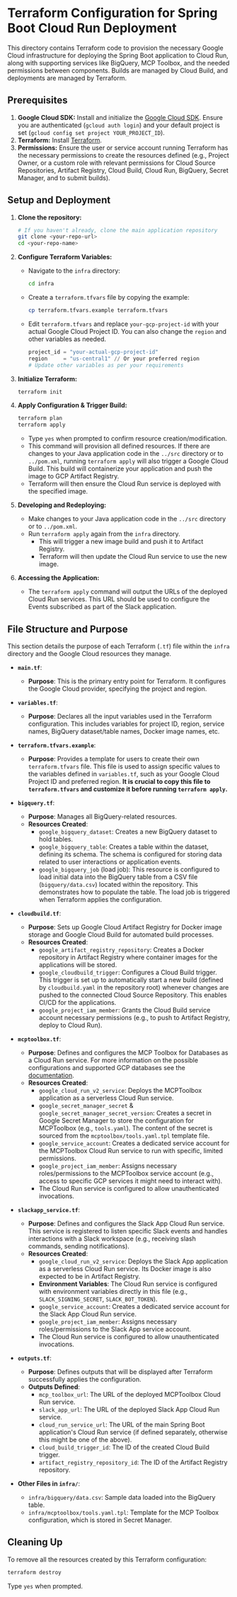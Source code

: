 # Terraform Configuration for Spring Boot Cloud Run Deployment

This directory contains Terraform code to provision the necessary Google Cloud infrastructure for deploying the Spring Boot application to Cloud Run, along with supporting services like BigQuery, MCP Toolbox, and the needed permissions between components. Builds are managed by Cloud Build, and deployments are managed by Terraform.

## Prerequisites

1.  **Google Cloud SDK:** Install and initialize the [Google Cloud SDK](https://cloud.google.com/sdk/docs/install). Ensure you are authenticated (`gcloud auth login`) and your default project is set (`gcloud config set project YOUR_PROJECT_ID`).
2.  **Terraform:** Install [Terraform](https://learn.hashicorp.com/tutorials/terraform/install-cli).
3.  **Permissions:** Ensure the user or service account running Terraform has the necessary permissions to create the resources defined (e.g., Project Owner, or a custom role with relevant permissions for Cloud Source Repositories, Artifact Registry, Cloud Build, Cloud Run, BigQuery, Secret Manager, and to submit builds).

## Setup and Deployment

1.  **Clone the repository:**
    ```bash
    # If you haven't already, clone the main application repository
    git clone <your-repo-url>
    cd <your-repo-name>
    ```

2.  **Configure Terraform Variables:**
    - Navigate to the `infra` directory:
      ```bash
      cd infra
      ```
    - Create a `terraform.tfvars` file by copying the example:
      ```bash
      cp terraform.tfvars.example terraform.tfvars
      ```
    - Edit `terraform.tfvars` and replace `your-gcp-project-id` with your actual Google Cloud Project ID. You can also change the `region` and other variables as needed.
      ```terraform
      project_id = "your-actual-gcp-project-id"
      region     = "us-central1" // Or your preferred region
      # Update other variables as per your requirements
      ```

3.  **Initialize Terraform:**
    ```bash
    terraform init
    ```

4.  **Apply Configuration & Trigger Build:**
    ```bash
    terraform plan
    terraform apply
    ```
    - Type `yes` when prompted to confirm resource creation/modification.
    - This command will provision all defined resources. If there are changes to your Java application code in the `../src` directory or to `../pom.xml`, running `terraform apply` will also trigger a Google Cloud Build. This build will containerize your application and push the image to GCP Artifact Registry.
    - Terraform will then ensure the Cloud Run service is deployed with the specified image.

5.  **Developing and Redeploying:**
    - Make changes to your Java application code in the `../src` directory or to `../pom.xml`.
    - Run `terraform apply` again from the `infra` directory.
        - This will trigger a new image build and push it to Artifact Registry.
        - Terraform will then update the Cloud Run service to use the new image.

6.  **Accessing the Application:**
    - The `terraform apply` command will output the URLs of the deployed Cloud Run services. This URL should be used to configure the Events subscribed as part of the Slack application.

## File Structure and Purpose

This section details the purpose of each Terraform (`.tf`) file within the `infra` directory and the Google Cloud resources they manage.

-   **`main.tf`**:
    -   **Purpose**: This is the primary entry point for Terraform. It configures the Google Cloud provider, specifying the project and region.

-   **`variables.tf`**:
    -   **Purpose**: Declares all the input variables used in the Terraform configuration. This includes variables for project ID, region, service names, BigQuery dataset/table names, Docker image names, etc.

-   **`terraform.tfvars.example`**:
    -   **Purpose**: Provides a template for users to create their own `terraform.tfvars` file. This file is used to assign specific values to the variables defined in `variables.tf`, such as your Google Cloud Project ID and preferred region. **It is crucial to copy this file to `terraform.tfvars` and customize it before running `terraform apply`.**

-   **`bigquery.tf`**:
    -   **Purpose**: Manages all BigQuery-related resources.
    -   **Resources Created**:
        -   `google_bigquery_dataset`: Creates a new BigQuery dataset to hold tables.
        -   `google_bigquery_table`: Creates a table within the dataset, defining its schema. The schema is configured for storing data related to user interactions or application events.
        -   `google_bigquery_job` (load job): This resource is configured to load initial data into the BigQuery table from a CSV file (`bigquery/data.csv`) located within the repository. This demonstrates how to populate the table. The load job is triggered when Terraform applies the configuration.

-   **`cloudbuild.tf`**:
    -   **Purpose**: Sets up Google Cloud Artifact Registry for Docker image storage and Google Cloud Build for automated build processes.
    -   **Resources Created**:
        -   `google_artifact_registry_repository`: Creates a Docker repository in Artifact Registry where container images for the applications will be stored.
        -   `google_cloudbuild_trigger`: Configures a Cloud Build trigger. This trigger is set up to automatically start a new build (defined by `cloudbuild.yaml` in the repository root) whenever changes are pushed to the connected Cloud Source Repository. This enables CI/CD for the applications.
        -   `google_project_iam_member`: Grants the Cloud Build service account necessary permissions (e.g., to push to Artifact Registry, deploy to Cloud Run).

-   **`mcptoolbox.tf`**:
    -   **Purpose**: Defines and configures the MCP Toolbox for Databases as a Cloud Run service. For more information on the possible configurations and supported GCP databases see the [documentation](https://googleapis.github.io/genai-toolbox/resources/sources/).
    -   **Resources Created**:
        -   `google_cloud_run_v2_service`: Deploys the MCPToolbox application as a serverless Cloud Run service.
        -   `google_secret_manager_secret` & `google_secret_manager_secret_version`: Creates a secret in Google Secret Manager to store the configuration for MCPToolbox (e.g., `tools.yaml`). The content of the secret is sourced from the `mcptoolbox/tools.yaml.tpl` template file.
        -   `google_service_account`: Creates a dedicated service account for the MCPToolbox Cloud Run service to run with specific, limited permissions.
        -   `google_project_iam_member`: Assigns necessary roles/permissions to the MCPToolbox service account (e.g., access to specific GCP services it might need to interact with).
        -   The Cloud Run service is configured to allow unauthenticated invocations.

-   **`slackapp_service.tf`**:
    -   **Purpose**: Defines and configures the Slack App Cloud Run service. This service is registered to listen specific Slack events and handles interactions with a Slack workspace (e.g., receiving slash commands, sending notifications).
    -   **Resources Created**:
        -   `google_cloud_run_v2_service`: Deploys the Slack App application as a serverless Cloud Run service. Its Docker image is also expected to be in Artifact Registry.
        -   **Environment Variables**: The Cloud Run service is configured with environment variables directly in this file (e.g., `SLACK_SIGNING_SECRET`, `SLACK_BOT_TOKEN`).
        -   `google_service_account`: Creates a dedicated service account for the Slack App Cloud Run service.
        -   `google_project_iam_member`: Assigns necessary roles/permissions to the Slack App service account.
        -   The Cloud Run service is configured to allow unauthenticated invocations.

-   **`outputs.tf`**:
    -   **Purpose**: Defines outputs that will be displayed after Terraform successfully applies the configuration.
    -   **Outputs Defined**:
        -   `mcp_toolbox_url`: The URL of the deployed MCPToolbox Cloud Run service.
        -   `slack_app_url`: The URL of the deployed Slack App Cloud Run service.
        -   `cloud_run_service_url`: The URL of the main Spring Boot application's Cloud Run service (if defined separately, otherwise this might be one of the above).
        -   `cloud_build_trigger_id`: The ID of the created Cloud Build trigger.
        -   `artifact_registry_repository_id`: The ID of the Artifact Registry repository.

-   **Other Files in `infra/`**:
    -   `infra/bigquery/data.csv`: Sample data loaded into the BigQuery table.
    -   `infra/mcptoolbox/tools.yaml.tpl`: Template for the MCP Toolbox configuration, which is stored in Secret Manager.

## Cleaning Up

To remove all the resources created by this Terraform configuration:

```bash
terraform destroy
```
Type `yes` when prompted.

